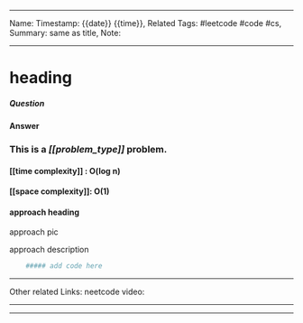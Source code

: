 ____
Name: 
Timestamp: {{date}} {{time}},
Related Tags:  #leetcode #code #cs,
Summary: same as title,
Note:
____
# heading

##### Question 



#### Answer 

### This is a *[[problem_type]]* problem.

#### [[time complexity]] : O(log n)
#### [[space complexity]]: O(1)


#### approach heading

approach pic 

approach description 



```python
	##### add code here


```

___
Other related Links:
	neetcode video:
____
____
